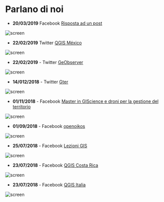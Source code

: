 # Parlano di noi

* **20/03/2019** Facebook [Risposta ad un post](https://www.facebook.com/groups/GisItalia/permalink/10157247104231385/?comment_id=10157247850806385&reply_comment_id=10157249097251385&comment_tracking=%7B%22tn%22%3A%22R%22%7D)

![screen](/img/parlano_di_noi/parlano_09.png)

* **22/02/2019** Twitter [QGIS México](https://twitter.com/qgismexico/status/1099002315690950656)

![screen](/img/parlano_di_noi/parlano_03.png)

* **22/02/2019** - Twitter [GeObserver](https://twitter.com/geoObserver_/status/1098889290665345026)

![screen](/img/parlano_di_noi/parlano_02.png)

* **14/012/2018** - Twitter [Gter](https://twitter.com/Gteronline/status/1073491660410155008)

![screen](/img/parlano_di_noi/parlano_01.png)

* **01/11/2018** - Facebook [Master in GIScience e droni per la gestione del territorio](https://www.facebook.com/MasterGIScience/posts/2106618966267250)

![screen](/img/parlano_di_noi/parlano_05.png)

* **01/09/2018** - Facebook [openoikos](https://www.facebook.com/openoikos.community/posts/1413337625436036)

![screen](/img/parlano_di_noi/parlano_07.png)

* **25/07/2018** - Facebook [Lezioni GIS](https://www.facebook.com/lezioniGIS/posts/387206891804985)

![screen](/img/parlano_di_noi/parlano_08.png)

* **23/07/2018** - Facebook [QGIS Costa Rica](https://www.facebook.com/QGISCR/posts/2163826227196819)

![screen](/img/parlano_di_noi/parlano_06.png)

* **23/07/2018** - Facebook [QGIS Italia](https://www.facebook.com/qgis.it/posts/1012222122275138)

![screen](/img/parlano_di_noi/parlano_04.png)
